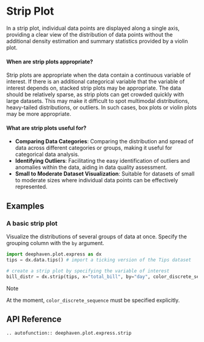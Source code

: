 # Strip Plot

In a strip plot, individual data points are displayed along a single axis, providing a clear view of the distribution of data points without the additional density estimation and summary statistics provided by a violin plot.

#### When are strip plots appropriate?

Strip plots are appropriate when the data contain a continuous variable of interest. If there is an additional categorical variable that the variable of interest depends on, stacked strip plots may be appropriate. The data should be relatively sparse, as strip plots can get crowded quickly with large datasets. This may make it difficult to spot multimodal distributions, heavy-tailed distributions, or outliers. In such cases, box plots or violin plots may be more appropriate.

#### What are strip plots useful for?

- **Comparing Data Categories**: Comparing the distribution and spread of data across different categories or groups, making it useful for categorical data analysis.
- **Identifying Outliers**: Facilitating the easy identification of outliers and anomalies within the data, aiding in data quality assessment.
- **Small to Moderate Dataset Visualization**: Suitable for datasets of small to moderate sizes where individual data points can be effectively represented.

## Examples

### A basic strip plot

Visualize the distributions of several groups of data at once. Specify the grouping column with the `by` argument.

```python order=bill_distr,tips
import deephaven.plot.express as dx
tips = dx.data.tips() # import a ticking version of the Tips dataset

# create a strip plot by specifying the variable of interest
bill_distr = dx.strip(tips, x="total_bill", by="day", color_discrete_sequence=["lightblue"])
```

> [!NOTE]
> At the moment, `color_discrete_sequence` must be specified explicitly.

## API Reference
```{eval-rst}
.. autofunction:: deephaven.plot.express.strip
```
